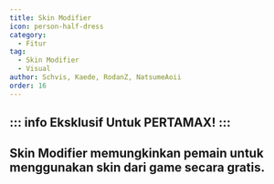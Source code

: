 ```yaml
---
title: Skin Modifier
icon: person-half-dress
category:
  - Fitur
tag:
  - Skin Modifier
  - Visual
author: Schvis, Kaede, RodanZ, NatsumeAoii
order: 16
---
```

::: info Eksklusif Untuk PERTAMAX!
:::
---
## Skin Modifier memungkinkan pemain untuk menggunakan skin dari game secara gratis.